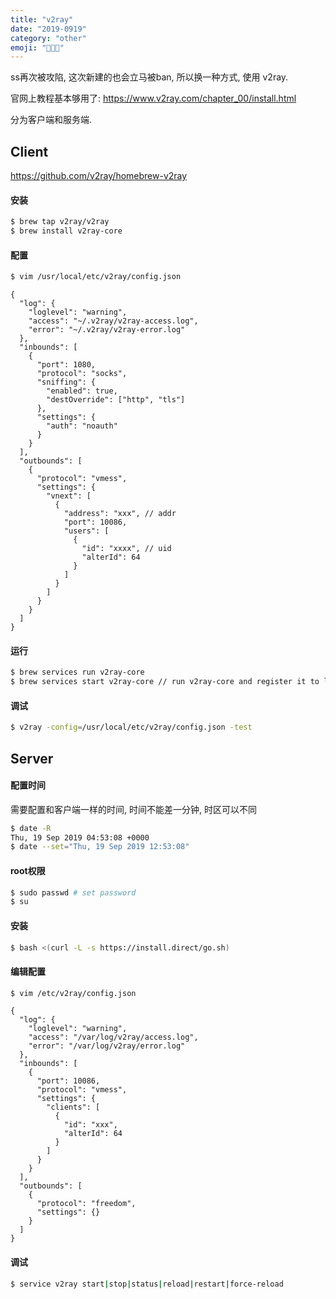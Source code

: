 ```yaml
---
title: "v2ray"
date: "2019-0919"
category: "other"
emoji: "👨🏼‍💻"
---
```


ss再次被攻陷, 这次新建的也会立马被ban, 所以换一种方式, 使用 v2ray.

官网上教程基本够用了: https://www.v2ray.com/chapter_00/install.html

分为客户端和服务端.

## Client

https://github.com/v2ray/homebrew-v2ray

#### 安装

```bash
$ brew tap v2ray/v2ray
$ brew install v2ray-core
```

#### 配置

```bash
$ vim /usr/local/etc/v2ray/config.json
```

```
{
  "log": {
    "loglevel": "warning",
    "access": "~/.v2ray/v2ray-access.log",
    "error": "~/.v2ray/v2ray-error.log"
  },
  "inbounds": [
    {
      "port": 1080,
      "protocol": "socks",
      "sniffing": {
        "enabled": true,
        "destOverride": ["http", "tls"]
      },
      "settings": {
        "auth": "noauth"
      }
    }
  ],
  "outbounds": [
    {
      "protocol": "vmess",
      "settings": {
        "vnext": [
          {
            "address": "xxx", // addr
            "port": 10086,
            "users": [
              {
                "id": "xxxx", // uid
                "alterId": 64
              }
            ]
          }
        ]
      }
    }
  ]
}
```

#### 运行

```bash
$ brew services run v2ray-core
$ brew services start v2ray-core // run v2ray-core and register it to launch at login
```

#### 调试

```bash
$ v2ray -config=/usr/local/etc/v2ray/config.json -test
```


## Server

#### 配置时间

需要配置和客户端一样的时间, 时间不能差一分钟, 时区可以不同

```bash
$ date -R
Thu, 19 Sep 2019 04:53:08 +0000
$ date --set="Thu, 19 Sep 2019 12:53:08"
```

#### root权限

```bash
$ sudo passwd # set password
$ su
```

#### 安装

```bash
$ bash <(curl -L -s https://install.direct/go.sh)
```

#### 编辑配置


```bash
$ vim /etc/v2ray/config.json
```

```
{
  "log": {
    "loglevel": "warning",
    "access": "/var/log/v2ray/access.log",
    "error": "/var/log/v2ray/error.log"
  },
  "inbounds": [
    {
      "port": 10086,
      "protocol": "vmess",   
      "settings": {
        "clients": [
          {
            "id": "xxx",  
            "alterId": 64
          }
        ]
      }
    }
  ],
  "outbounds": [
    {
      "protocol": "freedom",  
      "settings": {}
    }
  ]
}
```

#### 调试

```bash
$ service v2ray start|stop|status|reload|restart|force-reload 
```
